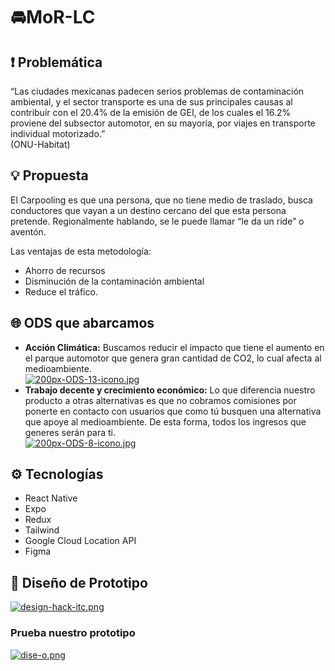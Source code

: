 # 🚘MoR-LC

## ❗ Problemática

“Las ciudades mexicanas padecen serios problemas de contaminación ambiental, y el sector transporte es una de sus principales causas al contribuir con el 20.4% de la emisión de GEI, de los cuales el 16.2% proviene del subsector automotor, en su mayoría, por viajes en transporte individual motorizado.”  
(ONU-Habitat)

## 💡 Propuesta
El Carpooling es que una persona, que no tiene medio de traslado, busca conductores que vayan a un destino cercano del que esta persona pretende. Regionalmente hablando, se le puede llamar “le da un ride” o aventón. 

Las ventajas de esta metodología: 
- Ahorro de recursos 
- Disminución de la contaminación ambiental
- Reduce el tráfico. 

## 🌐 ODS que abarcamos
- **Acción Climática:** Buscamos reducir el impacto que tiene el aumento en el parque automotor que genera gran cantidad de CO2, lo cual afecta al medioambiente.      
[![200px-ODS-13-icono.jpg](https://i.postimg.cc/Pq6qJCpy/200px-ODS-13-icono.jpg)](https://postimg.cc/2qZYX8xL)
- **Trabajo decente y crecimiento económico:** Lo que diferencia nuestro producto a otras alternativas es que no cobramos comisiones por ponerte en contacto con usuarios que como tú busquen una alternativa que apoye al medioambiente. De esta forma, todos los ingresos que generes serán para ti.     
[![200px-ODS-8-icono.jpg](https://i.postimg.cc/Ghr10c9m/200px-ODS-8-icono.jpg)](https://postimg.cc/py0SzMDw)

## ⚙ Tecnologías
- React Native
- Expo
- Redux
- Tailwind
- Google Cloud Location API
- Figma

## 🎨 Diseño de Prototipo

[![design-hack-itc.png](https://i.postimg.cc/rFTfysS7/design-hack-itc.png)](https://postimg.cc/G9MFqcgj)

### Prueba nuestro prototipo

[![dise-o.png](https://i.postimg.cc/J4hBQWmG/dise-o.png)](https://postimg.cc/WtQ32Cdv)

